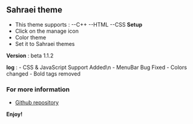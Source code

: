 ## Sahraei theme

* This theme supports : 
   --C++
   --HTML
   --CSS
**Setup**
* Click on the manage icon 
* Color theme
* Set it to Sahraei themes


**Version** : 
   beta 1.1.2



 **log** :
    -  CSS & JavaScript Support Added\n
    -  MenuBar Bug Fixed
    -   Colors changed
    -   Bold tags removed

### For more information
* [Github repository](https://github.com/Sahraeidev/VSCode-Theme)

**Enjoy!**
